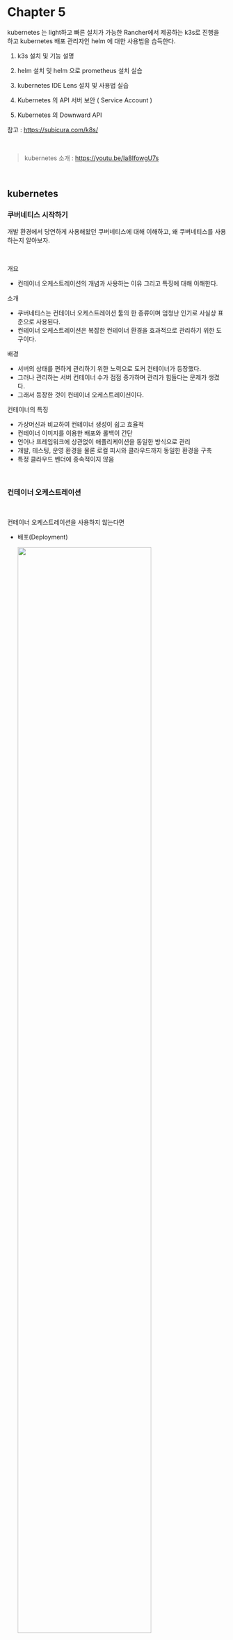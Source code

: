 # Chapter 5 
   

kubernetes 는 light하고 빠른 설치가 가능한 Rancher에서 제공하는 k3s로 진행을 하고 kubernetes 배포 관리자인 helm 에 대한 사용법을 습득한다.

1. k3s 설치 및 기능 설명

2. helm 설치 및 helm 으로 prometheus 설치 실습

3. kubernetes IDE Lens 설치 및 사용법 실습

4. Kubernetes 의 API 서버 보안 ( Service Account )

5. Kubernetes 의 Downward API   

참고 : https://subicura.com/k8s/

<br/>

> kubernetes 소개 : https://youtu.be/Ia8IfowgU7s
 
<br/>

##  kubernetes

### 쿠버네티스 시작하기

개발 환경에서 당연하게 사용해왔던 쿠버네티스에 대해 이해하고, 왜 쿠버네티스를 사용하는지 알아보자.  

<br/>

개요
- 컨테이너 오케스트레이션의 개념과 사용하는 이유 그리고 특징에 대해 이해한다.

소개
- 쿠버네티스는 컨테이너 오케스트레이션 툴의 한 종류이며 엄청난 인기로 사실상 표준으로 사용된다.
- 컨테이너 오케스트레이션은 복잡한 컨테이너 환경을 효과적으로 관리하기 위한 도구이다.  

배경  
- 서버의 상태를 편하게 관리하기 위한 노력으로 도커 컨테이너가 등장했다.
- 그러나 관리하는 서버 컨테이너 수가 점점 증가하며 관리가 힘들다는 문제가 생겼다.
- 그래서 등장한 것이 컨테이너 오케스트레이션이다.  

컨테이너의 특징  

- 가상머신과 비교하여 컨테이너 생성이 쉽고 효율적
- 컨테이너 이미지를 이용한 배포와 롤백이 간단
- 언어나 프레임워크에 상관없이 애플리케이션을 동일한 방식으로 관리
- 개발, 테스팅, 운영 환경을 물론 로컬 피시와 클라우드까지 동일한 환경을 구축
- 특정 클라우드 벤더에 종속적이지 않음
  

<br/>

### 컨테이너 오케스트레이션

<br/>

컨테이너 오케스트레이션을 사용하지 않는다면

- 배포(Deployment)

    <img src="./assets/k8s_overview_1.png" style="width: 80%; height: auto;"/>  

    - 각 서버의 ip를 찾고 각 서버에 ssh로 접속해서 docker 명령어로 컨테이너를 실행 및 종료하는 수고가 든다.
    - 만약 새로운 컨테이너를 실행하려면 빈 서버(여유있는)에 실행 하는것이 리소스 절약을 위해 좋으나, 이를 확인하기 위한 모니터링 툴이 없으면 빈 서버를 일일히 찾기도 힘들다.
    - 서버를 배포할 때(version upgrade 또는 rollback) 모든 서버를 한번에 배포하는 방법이 필요하다.  

<br/>

- 서비스 검색(Service Discovery)  

    <img src="./assets/k8s_overview_2.png" style="width: 80%; height: auto;"/>  

    - 보통의 구조라면 프록시 서버가 있고 로드밸런서를 통해 서버에 적절히 부하를 분산한다.
    - 그러나 로드밸런서와 서버의 ip 설정과 같은 부분이 관리자가 직접 관리해야하는 포인트였다.
    - 마이크로서비스 환경이 유행처럼 등장하며 서버가 점점 많아지고 서버의 ip가 업데이트로 변경되고 하면서 관리자가 이를 모두 관리하는 것은 쉽지 않았다.

<br/>

- 서비스 노출(Gateway)

    <img src="./assets/k8s_overview_3.png" style="width: 80%; height: auto;"/>  

    - NginX와 같이 외부에 노출된 프록시 서버를 두고, 프록시 서버로 들어오는 host 요청에 따라 내부 컨테이너(서버)에 연결하는데 이 과정에 자동화가 필요했다.
 
<br/>

- 서비스 이상과 부하 모니터링

    <img src="./assets/k8s_overview_4.png" style="width: 80%; height: auto;"/>  

    - 갑자기 컨테이너가 죽은 경우에 이전에는 일일히 로그 확인해서 다시 서버를 띄워야 했다.
        - 같은 서버 컨테이너가 3개 돌다가 하나의 컨테이너가 죽으면 남은 2개의 서버에 부하가 생긴다.
    - 서버가 죽지는 않았는데 트래픽이 많아지면 부하가 걸려 느려졌다.
        - 트래픽에 따라 적절하게 서버를 늘려야 함
    - 위와 같은 상황으로 자동화가 필요했다.

 
<br/>

컨테이너 오케스트레이션  

- 위와같은 문제로 많은 컨테이너를 효율적으로 관리하기 위한 기술이 컨테이너 오케스트레이션이다.
- 컨테이너 오케스트레이션 복잡한 컨테이너 환경을 효과적으로 관리하기 위한 도구이다.

<br/>

컨테이너 오케스트레이션 특징  

- 클러스터(Cluster)  

    <img src="./assets/k8s_overview_5.png" style="width: 80%; height: auto;"/>  

    - 중앙 제어
        - 이전에는 서로 다른 노드의 CPU와 RAM 상태를 각각 관리했었다.
        - 그러나 노드 수가 증가하면 힘들기 때문에, 컨테이너 오케스트레이션에서는 합쳐서 추상화하여 클러스트 단위로 관리한다.
        - 클러스터 하나하나의 노드에 ssh로 직접 접속하기 힘들기때문에 프록시처럼 앞에 마스터 서버를 두고 마스터서버가 각 노드에 알아서 명령을 보낸다.  

    - 네트워킹
        - 클러스터 내 노드끼리는 서로 통신이 잘되어야 한다.
    - 노드 스케일
        - 노드 스케일이 커지더라도 잘 돌아가기 위해서는 정교한 설계가  필요하다.  

<br/>

- 상태 관리(State)  

    <img src="./assets/k8s_overview_6.png" style="width: 80%; height: auto;"/>  

    - 트래픽이 증가해 서버를 새로 늘리거나, 하나의 서버에 장애가 발생했을 때 감지하고 자동으로 서버를 늘려준다.
    - 오토 스케일링

<br/>

- 배포 관리(Scheduling)  

    <img src="./assets/k8s_overview_7.png" style="width: 80%; height: auto;"/>  

    - 자원이 여유가 있는 서버에 알아서 적절하게 띄워준다.

<br/>

- 배포 버전관리(Rollout & Rollback)  

    <img src="./assets/k8s_overview_8.png" style="width: 80%; height: auto;"/>  

    - 전체 컨테이너에 대한 롤아웃과 롤백을 중앙에서 관리한다.

<br/>

- 서비스 등록 및 조회(Service Discovery)  

    <img src="./assets/k8s_overview_9.png" style="width: 80%; height: auto;"/>  

    - 새로 등록된 서비스 ip나 변경된 ip를 자동으로 관리해줘서 관리자가 하나하나 수정할필요가 없다.


<br/>

- 볼륨 스토리지(Volume)  

    <img src="./assets/k8s_overview_10.png" style="width: 80%; height: auto;"/>  

    - 각 서버에 필요한 스토리지(AWS EBS, GCE 등)를 설정으로 연결할 수 있다.
    - AWS에서 EC2에 스토리지 일일히 하나하나 붙이고 그럴 필요가 없다는 말이다.  

<br/>

왜 쿠버네티스인가  

- 컨테이너 관리도구가 많이 생기고 했으나, 쿠버네티스가 표준처럼 등장했다.
- 오픈소스  

    - 컨테이너를 쉽고 빠르게 배포/확장하고 관리를 자동화해주는 오픈소스 플랫폼
    - 구글에서 만듬 (구글은 1주일에 20억개 컨테이너 생성한다.)  

- 엄청난 인기
    - 점유율이 높고 그렇기에 라이브러리 또는 레퍼런스가 많다.  

- 무한한 확장성
    - 쿠버네티스 위에서 머신러닝, CI/CD, 서비스. 서버리스 등 다양한 서비스가 동작
    - 쿠버네티스만 설치되어 있으면 거기에 서비스를 올리기 쉬움  

- 사실상 표준(de facto)
    - 많은 오케스트레이션이 있지만 사실상 표준이 되어가고 있음
    - 도커도 자체 오케스트레이션이 있지만 쿠버네티스의 인기로 인해 어쩔수없이 쿠버네티스 지원
    - AWS(Elastic Kubernetes Service), Azure(Azure Kubernetes Service), Google(Google Kubernetes Engine)와 같이 대표적인 클라우드 기업들이 쿠버네티스를 매니지드 서비스로 제공하고 있음  

<br/>

### k3s를 설치 한다.

<br/>

k3s는 가벼운 Kubernetes로 Rancher에서 개발되었으며 쉬운 설치로 적은 메모리/binary 파일을 사용하여 Edge/IoT 환경 혹은 CI/Dev 환경에서 k8s를 쉽게 사용할 수 있도록 도와주는 도구이다.   

심지어 라즈베리파이 에서도 잘 작동한다.

   
터미널로 VM에 로그인 한다.


```bash
ssh root@(본인 VM 공인 ip) -p 22222
``` 

root 계정으로 진행시 아래와 같이 입력하고 패키지를 업그레이드 한다.    
멈추어 있는 듯 하면 Enter를 입력한다.  
일반 계정인 경우는 앞에 sudo를 붙인다. 

```bash
apt update & apt upgrade
``` 

<img src="./assets/login_apt_update.png" style="width: 60%; height: auto;"/>  

k3s를 설치한다. 몇 초 안에 설치가 된다.  
- kubernetes full version 은 1시간 정도, Openshift는 2시간 정도 설치 시간 소요

<br/>
--tls-san 다음의 IP는 본인의 VM Public IP를 입력한다.

```bash
curl -sfL https://get.k3s.io | INSTALL_K3S_EXEC="--tls-san (본인 VM Public IP)" sh -s -
```

<img src="./assets/install_k3s.png" style="width: 60%; height: auto;"/>  

k3s 가 설치가 잘되어 있는지 확인한다. Active ( running ) 이며 정상. 

```bash
systemctl status k3s
```  

<img src="./assets/k3s_status.png" style="width: 60%; height: auto;"/>  

ctrl + c 키를 입력하고 화면을 나온다.

<br/>

Kubernetes를 제어할 수 있는 CLI인 kubectl을 이용해, 클러스터가 정상적으로 생성된 것도 확인할 수 있다.   
현재 k3는 master와 worker node가 하나의 vm에 설치 되어 있다.  
kubernetes 버전은 현재 기준 최신인 1.22 이다.

```bash
# Node 상태 확인
kubectl get nodes
```  

서비스가 정상으로 running 및 Completed 되는지 아래 명령어를 통해서 확인한다.  

```bash  
# Kubernetes 시스템 Pod 상태 확인
kubectl get pod -n kube-system
```  

<img src="./assets/k3s_nodes.png" style="width: 60%; height: auto;"/>  

k3s는 metric-server가 설치 되어 있어 노드의 리소스를 확인 할 수 있다.

```bash
kubectl top nodes
```  
 
<img src="./assets/top_nodes.png" style="width: 80%; height: auto;"/>     


<br/>


### <a name='Kubernetes'></a>로컬 컴퓨터에서 원격지 Kubernetes 클러스터 접속 위한 설정 

<br/>

k3s를 설치하면, 클러스터의 인증서와 사용자 비밀번호 등 인증하는데 필요한 정보가 /etc/rancher/k3s/k3s.yaml에 저장됩니다.    

외부에서 Kubernetes API server 에 접속하기 위해서 token을 사용한다고 이해 하면 된다.  


```bash
cat /etc/rancher/k3s/k3s.yaml
```  

<img src="./assets/cat_k3s_yaml.png" style="width: 60%; height: auto;"/>  

이 파일을  복사 하여 로컬 컴퓨터에 복사해오면 됩니다.    

서버 주소가 127.0.0.1로 되어있거나, 이름의 대부분이 default로 되어 있습니다. 하나의 Kubernetes 클러스터만 관리한다면 이름은 문제가 되지 않겠지만, 여러 개의 클러스터에 하나의 컴퓨터에서 접속한다면 이름을 반드시 바꿔주어야 합니다.

2개의 값을 일괄 변경 한다.  

- default ->  k3s-test ( 총 6개 ) 
- ip는  127.0.0.1 ->  본인 VM서버 공인 ip

<br/>
vi 에디터에서 esc 키를 클릭한 후 아래 와 같이 사용하면 일괄 변경 가능하다.  

```bash
:%s/127.0.0.1/(본인 VM Public IP)/g
:%s/default/(본인 생성하고 싶은 k3s 이름)/g
```  

```bash
:%s/127.0.0.1/210.106.105.76/g
:%s/default/k3s-test/g
```

<br/>

```bash
apiVersion: v1
clusters:
- cluster:
    certificate-authority-data: LS0tLS1CRUdJTiBDRVJUSUZJQ0FURS0tLS0tCk1JSUJkekNDQVIyZ0F3SUJBZ0lCQURBS0Jn
    --- 보안상 삭제
    server: https://210.106.105.76:6443
  name: k3s-test
contexts:
- context:
    cluster: k3s-test
    user: k3s-test
  name: k3s-test
current-context: k3s-test
kind: Config
preferences: {}
users:
- name: k3s-test
  user:
    client-certificate-data: LS0tLS1CRUdJTiBDRVJUSUZJQ0FURS0tLS0tCk1JSUJrVENDQVRlZ0F3SUJBZ0lJUlVoT3dWa
    --- 보안상 삭제
    client-key-data: LS0tLS1CRUdJTiBFQyBQUklWQVRFIEtFWS0tLS0tCk1IY0NBUUVFSU5lbHd2cW11TWlTUGdpe
    --- 보안상 삭제
```

<img src="./assets/k3s_config_modify.png" style="width: 60%; height: auto;"/> 

변경된 값을 로컬 특정 폴더에  config-k3stest 이름으로 저장한다.  
.kube 폴더가 없으면 생성한다. ( config 화일은 확장자가 없이 만든다 )  

- Windows : c:\Users\본인계정\\.kube\config-k3stest
- Mac : ~/.kube/config-k3stest


설치시에 INSTALL_K3S_EXEC="--tls-san 구문을 추가했다면 아래 과정은 skip.  

Kubernetes API 서버의 인증서가 내부 IP만 접속하도록 설정이되어 있어
외부에서 접속 가능하도록  k3s를 설치한 서버의 systemd 설정을 바꿔줍시다.  

/etc/systemd/system/k3s.service를 열고, ExecStart 부분에 --tls-san 설정을 추가해줍니다.  

만약 공인 IP에 도메인을 연결하여 접속하고 싶다면, 공인 IP 대신에 도메인을 입력하면 됩니다.  

vi 에디터로 /etc/systemd/system/k3s.service 수정합니다.


```bash
vi /etc/systemd/system/k3s.service
```  

<img src="./assets/vi_k3s_service.png" style="width: 60%; height: auto;"/> 

```bash
# 원본
ExecStart=/usr/local/bin/k3s \
    server \

# 이렇게 변경해 줍시다
ExecStart=/usr/local/bin/k3s \
    server --tls-san YOUR-K3S-IP-ADDRESS-OR-DOMAIN \
```  

아래와 같이 본인 맨 밑의 라인에 i 입력하여 입력모드로 변경 후 
--tls-san (본인 VM의 공인 IP) 를 입력하고 esc키를 누르고 :wq를 입력하여 저장하고 나온다.

<img src="./assets/vi_tls_san.png" style="width: 60%; height: auto;"/>   

변경이 완료되었다면 systemd 서비스를 다시 시작해 줍니다.

```bash
# 원격 서버에서 실행
systemctl daemon-reload
systemctl restart k3s
kubectl get nodes
```  

<img src="./assets/k3s_reload.png" style="width: 60%; height: auto;"/>  

재기동시 시간이 걸릴 수가 있으며 STATUS가 Ready 이면 재기동 성공.  

<br/>

k3s 삭제방법  
 
```bash
/usr/local/bin/k3s-uninstall.sh
```

<br/>

### <a name='kubernetesIDElens'></a>kubernetes IDE lens 설치

<br/>

Lens는 쿠버네티스를 모니터링 및 관리 개발할 수 있은 IDE이다.  
기존의 쿠버네티스 대시보드가 localhost만 가능한 반면 LENS는 연결만 하면 원격의 K8S 클러스터도 같이 모니터링 할 수 있다.

특징

- pod 목록 조회 (이제 더이상 terminal에서 kubectl get pods --watch를 입력할 필요없다)
- pod describe 결과를 편하게 볼 수 있음
- pod의 terminal에 쉽게 접근
- pod의 log도 쉽게 볼 수 있고 편하게 검색할 수 있다  

<br/>

웹 브라우저에서 https://k8slens.dev/index.html 에 접속한다.

본인 로컬 PC의 os를 선택하고 파일을 다운로드 받고 설치를 한다.   

<img src="./assets/lens_web.png" style="width: 60%; height: auto;"/>  


설치된 lens 프로그램을 실행하면 welcome 화면이 나오고 하단에 skip 버튼을 눌러 이동한다.

<img src="./assets/lens_welcome_0.png" style="width: 40%; height: auto;"/>  


welcome 화면 다음에  Browse Clusters in catalog를 클릭한다. 

<img src="./assets/lens_welcome.png" style="width: 40%; height: auto;"/>  

Lens가 .kube 폴더 밑의 config 화일들을 자동으로 읽어 온다.  
k3s-test 라는 이름으로 클러스터 이름이 생성 된것 확인 할 수 있다.

<img src="./assets/lens_cluster_list.png" style="width: 60%; height: auto;"/>  


k3s-test 를 클릭하고 왼쪽 메뉴 Cluster 클릭하면 메트릭 정보를 볼 수 있다.
- helm으로 prometheus 설치 하여 가능 

<img src="./assets/lens_metric_install.png" style="width: 80%; height: auto;"/>  

<br/>
lens 화면 구성 

<img src="./assets/lens_preview.png" style="width: 80%; height: auto;"/>

<br/>

현재 Disk 상태를 보면 사용률이 높을것을 확인 할 수 있다.    

<img src="./assets/k3s_disk.png" style="width: 80%; height: auto;"/>  

<br/>

도커 루트 디렉토리를 확인하면 /var/lib/docker 폴더를 확인 할 수 있다.  

```bash
docker info | grep "Storage Driver"
  Storage Driver: overlay2
docker info | grep "Docker Root Dir"
```  

<img src="./assets/docker_root_dir.png" style="width: 60%; height: auto;"/>  

<br/>

루트 폴더에서 디스크 사용량을 조회해 보면 사용량이 적은것 을 볼수 있다.  

```bash
du -h --max-depth=1 # 디렉토리 용량만 확인
du -sh *            # 디렉토리 및 파일 용량 확인
```  

<img src="./assets/root_du_h.png" style="width: 60%; height: auto;"/>  

<br/>

도커 루트 디렉토리인 /var/lib/docker 폴더로 이동하여 디스크 사용량을 조회해 본다.   
overlay2 폴더가 3.2기가로 대부분의 용량을 사용하는 것을 확인 할 수 있다.  


```bash
cd /var/lib/docker
du -h --max-depth=1
```  

<img src="./assets/du_h_overlay.png" style="width: 60%; height: auto;"/>    

<br/>

아래 명령어를 사용하면 도커 이미지와 컨테이너에서 사용하는 디스크 사이즈를 볼 수 있다.  
도커 이미지가 상당히 많은 용량을 차지하고 있음을 확인 할 수 있다.  

```bash
docker system df -v
```  

<img src="./assets/docker_system_df_v.png" style="width: 60%; height: auto;"/> 

<br/>

Docker image와 container 용량이 큰 경우 아래 명령어를 사용하여 사용하지 않는 컨테이너와 이미지 정보를 정리할 수 있다.  

```bash
docker image prune -all
```    

<br/>
하나씩 확인하고 삭제하려고 하면 아래 명령어를 사용한다.

```bash
docker rmi 이미지이름 또는 image id
```   

<br/>

### <a name='Helmhttps:helm.shkodocsintroinstall'></a>Helm 설치 ( https://helm.sh/ko/docs/intro/install/ )

<br/>

Helm 는 kubernetes (k8s)  package managing tool ( 배포 관리자 ) 로서 k8s에 쉽게 Application을 배포 할수 있도록 해준다.  

3가지 컨셉으로 구성되어 있다.

- Chart : Helm package입니다. app을 실행시키기위한 모든 리소스가 정의됨
  - Homebrew formula, Apt dpkg, Yum RPM 파일과 비슷.
- Repository : chart들이 공유되는 공간 
  - docker hub와 유사.
- Release : 쿠버네티스 클러스터에서 돌아가는 app들은(chart instance)  
            모두 고유의 release 버전을 가지고 있다.   


helm은 chart를 쿠버네티스에 설치하고, 설치할때마다 release버전이 생성되며, 새로운 chart를 찾을때에는 Helm chart repository에서 찾을 수 있습니다.


VM 서버에 터미널에서 아래 명령어를 실행한다.   
- helm 3.x 이상 버전을 설치한다.

```bash
curl -fsSL -o get_helm.sh https://raw.githubusercontent.com/helm/helm/main/scripts/get-helm-3
```

```bash
chmod 700 get_helm.sh
```

```bash
./get_helm.sh
```  

<img src="./assets/helm_install.png" style="width: 80%; height: auto;"/>  

버전을 확인한다.

```bash
helm version
```

<img src="./assets/helm_version.png" style="width: 80%; height: auto;"/>  

helm repository 목록을 조회합니다. 처음 설치 했을때는 아무것도 없습니다.

```bash
helm repo list
```

k3는 경량 kubernetes로 많은 기능이 기본적으로 설치가 되지 않습니다.  
Lens에서 Metric ( 서버의  리소스 정보 ) 을 보기 위해서 Prometheus 가 설치가 되어야 합니다.

<br/>

prometheus 설치를 하기 위해 helm repository를 추가 합니다.
- 리포지토리 이름 : prometheus-community

```bash
helm repo add prometheus-community https://prometheus-community.github.io/helm-charts
```  

최신 chart 리스트를 업데이트 하기 위해 다음 명령어를 실행한다.

```bash
helm repo update
```  
 
<img src="./assets/helm_repo_add.png" style="width: 80%; height: auto;"/>    

repository 를 확인합니다.

```bash
helm repo list
```

설치 가능한 chart 목록을 보려면 helm search 명령어를 실행한다.    

```bash
helm search repo prometheus
```

<img src="./assets/helm_search_prometheus.png" style="width: 80%; height: auto;"/>   

Prometheus가 설치될 namespace를 monitoring 이라는 이름으로 생성합니다.

```bash
kubectl create namespace monitoring
```

helm 으로 prometheus를 설치합니다.  

```bash
helm install prometheus -n monitoring prometheus-community/kube-prometheus-stack
```  

설치시 아래와 같은  에러가 발생 하면 

```bash
Error: INSTALLATION FAILED: Kubernetes cluster unreachable: Get "http://localhost:8080/version": dial tcp [::1]:8080: connect: connection refused
```

다음 명렁어를 실행하고 다시 prometheus를 설치 한다. 위 명령어 실행.

```bash
export KUBECONFIG=/etc/rancher/k3s/k3s.yaml
```

정상적으로 실행이 되면 3개의 pod 가 생성된 것을 확인 할 수 있다.

```bash
kubectl get deployments -n monitoring
```  
 
<img src="./assets/helm_prometheus_install.png" style="width: 80%; height: auto;"/>     

<br/>

k8s IDE인 lens 를 확인하면 메트릭 정보를 볼수 있고 
명령어를 통해서도 확인할 수 있다.

<br/>


### kubernetes API 서버 보안

<br/>

쿠버네티스에서 API 서버 보안은 왜 필요할까?  

쿠버네티스에서는 이론적으로 파드 외부 또는 내부에서 API 서버로 적절한 요청을 하면 어떤 리소스던 생성, 삭제, 수정, 조회가 가능하다.  

그런데 만약 개발자의 코딩 실수로 어떤 파드에서 아무 관련이 없는 다른 파드를 삭제해버릴 수 있다면 큰 문제가 될 것이다.  

그렇기 때문에 사용자 또는 파드에게 적절하게 권한을 부여하는 기능은 보안과 안정적인 운영을 위해 필수적이다.  

회사에서 여러개의 팀이 하나의 공용 클러스터를 함께 사용하는 멀티테넌트 환경에서는 이러한 권한의 분리가 더욱 중요하다.

쿠버네티스 클러스터는  API 서버가 사용자나 Pod 의 요청을 받을 때 명시적으로 설정된 권한만 허용하고, 그 이외의 모든 권한은 허용하지 않도록 동작한다.

<br/>

#### Service Account 란?  

<br/>

서비스 어카운트(Service Account) 는 Kubernetes 의 파드에서 API 서버에 요청을 보냈을 때 이 "파드"를 식별하기 위한 리소스다. (사용자를 식별하는데 사용되지는  않는다)  

파드에서 API 서버에 요청을 보내면 이 파드의 정체가 무엇인지 알아야 어떤 권한을 가지고 있는지도 알 수 있고,  

이를 기반으로 파드의 요청이 권한에 맞는지를 확인하여 요청을 처리해줄지 말지를 결정할 것이다. 

실제로 권한을 정의하고, 설정하는 부분은 이후에 설명할 Role, ClusterRole, RoleBinding, ClusterRoleBinding 의 역할이다.

<br/>

#### ServiceAccount 의 특징  

<br/>

모든 파드는 무조건 하나의 ServiceAccount 와 매핑이 되어야 실행될 수가 있다.  

그런데 ServiceAccount 를 만들지 않고, 파드의 매니페스트에 ServiceAccount 를 명시적으로 적어주지 않아도 파드가 잘 생성이 되고 실행 되는 것을 보고 의아할 수도 있다.  

사실 이것은, 쿠버네티스의 ServiceAccount Controller 가 모든 네임스페이스에 default 라는 이름의 서비스어카운트가 있도록 자동 생성해주며,  

ServiceAccount `Admission Controller` 가 파드의 매니페스트에 명시적으로 서비스어카운트를 정의하지 않으면 default 서비스어카운트를 매핑해주기 때문에 가능한것이다.  

뿐만 아니라, 서비스어카운트는 mountable secrets 에 지정한 시크릿만 파드에 마운트할 수 있도록 강제하는 기능과,  

Image pull secrets 기능을 통해 프라이빗 이미지 레지스트리에서 이미지를 가져올 수 있도록 하기 위한 시크릿을 이 서비스어카운트를 사용하는 파드에 자동으로 마운트시켜주는 기능도 가지고 있는데  

image pull secrets 기능도 ServiceAccount Admission Controller 가 수행한다.  

<br/>

#### ServiceAccount 의 동작 방식  

<br/>

kubectl create sa <name> 명령어로 서비스어카운트를 생성할 수 있다.  


`Token Controller` 는 서비스어카운트가 생성될 때마다 자동으로 kubernetes.io/service-account-token 타입의 Secret 을 생성하여 매핑시켜준다.  

```bash
root@jakelee:~# kubectl get sa
NAME      SECRETS   AGE
default   1         18d
root@jakelee:~# kubectl get secret
NAME                  TYPE                                  DATA   AGE
default-token-p9fpr   kubernetes.io/service-account-token   3      18d
root@jakelee:~# kubectl describe secret default-token-p9fpr
Name:         default-token-p9fpr
Namespace:    default
Labels:       <none>
Annotations:  kubernetes.io/service-account.name: default
              kubernetes.io/service-account.uid: ef9e4103-6663-4fcb-a12f-e2626d7e9666

Type:  kubernetes.io/service-account-token

Data
====
token:      eyJhbGciOiJSUzI1NiIsImtpZCI6ImhvbzBnMGhOX1VBMFp6MVN4ejFoX0RoVEtBX25lZUNkX291d3BnLUNWWVEifQ.eyJpc3MiOiJrdWJlcm5ldGVzL3NlcnZpY2VhY2NvdW50Iiwia3ViZXJuZXRlcy5pby9zZXJ2aWNlYWNjb3VudC9uYW1lc3BhY2UiOiJkZWZhdWx0Iiwia3ViZXJuZXRlcy5pby9zZXJ2aWNlYWNjb3VudC9zZWNyZXQubmFtZSI6ImRlZmF1bHQtdG9rZW4tcDlmcHIiLCJrdWJlcm5ldGVzLmlvL3NlcnZpY2VhY2NvdW50L3NlcnZpY2UtYWNjb3VudC5uYW1lIjoiZGVmYXVsdCIsImt1YmVybmV0ZXMuaW8vc2VydmljZWFjY291bnQvc2VydmljZS1hY2NvdW50LnVpZCI6ImVmOWU0MTAzLTY2NjMtNGZjYi1hMTJmLWUyNjI2ZDdlOTY2NiIsInN1YiI6InN5c3RlbTpzZXJ2aWNlYWNjb3VudDpkZWZhdWx0OmRlZmF1bHQifQ.wHfW2CGCePikcfSumoM9GvUIQS_8gI_wqKRnz9XzRFJ7rBl2iZNM7h47rPhHcA-uR61G6C6mzFHzb0zVYfo_PQAuddYF1PB3FZ9DmlylX3J1ne2KBQhh_f88FXmRCQZbiK5DS_GiR1Ys2UWzykLQFXtHDrQ7n_oy3Bq3poi4lDObg_TIH2rSyrhADebDqRXHOUZ5GGNV3Y7qwTvl9hFhbPT6Z8VO0mGgpHvv52XmNzHORUhwZRsMBLlMh19DNVTizvRlhemTZJMM71d8wJ9KG9rFhDwodWzuWgCYNxklWDvhDCsuJSj1QHei-9QSdqy2YTp5Qddcux7nMgyufQZT9Q
ca.crt:     570 bytes
namespace:  7 bytes
```  


Token Controller 에 의해 생성된 Secret 에는 아래와 같은 3가지 데이터가 base64 로 인코딩되어 들어있다.  

- ca.crt - API 서버와 통신 시, SSL 인증을 위한 증명서
- token - 서비스어카운트 이름, Secret 이름 등의 정보에 서명한 JWT.   
           API 서버에 요청시 Bearer 토큰으로 사용됨
- namespace - 네임스페이스  

파드 내 애플리케이션은 위의 데이터를 사용하여 API 서버와 통신한다.

API 서버는 요청의 Authorization 헤더에 있는 Bearer token 을 디코딩하여 어느 서비스어카운트를 사용해 보낸 요청인지 식별하게 된다.

<br/>  

#### RBAC 란?

<br/>  

어떤 사람, 혹은 파드가 API 서버에 요청을 하면 API 서버는 인증(Authentication)과 인가(Authorization)를 수행한다.  

인증은 접근 가능 여부를 확인하는 것이고, 인가는 접근 가능한 요청에 대해 요청된 자원에 접근할 수 있는지를 확인하는 것이다.  

RBAC(Role-Based Access Control) 는 API 서버가 인가를 수행하는 여러 방법 중 하나다.  

쿠버네티스는 다음과 같은 인가 방식을 제공한다.  

- Node
    - Kubelet 에 의한 요청에 대한 인가를 위한 방식
- ABAC(Attribute-Based Access Control)
    - 리소스의 속성에 따라 인가를 하는 방식
- RBAC
    - Role 을 기반으로 인가를 하는 방식
- Webhook
    - 외부 API 를 통해 인가를 하는 방식  

이 중에서 RBAC가 표준이며, kubernetes 1.8.0 부터는 대부분의 클러스터에서 기본적으로 사용하는 방식이다.  

RBAC 는 `특정 주체(subject) 가 특정 대상(url, resource 타입, 혹은 특정 resource) 에 대해 특정 행위(verb)` 를 할 수 있는지를 지정하는 방식이다.  

<br/>  

#### Role 과 RoleBinding  


<br/>  

어떤 사람, 혹은 파드가 API 서버에 요청을 하면 API 서버는 인증

Role 은 대상(resource 등) 과 행위(verb) 를 지정하며, RoleBinding 은 주체(subject) 를 지정한다.  

여기서 주체는 3가지(User, Group, ServiceAccount) 중 한가지가 된다.  

대상은 보통 resource 의 타입을 정하는데, resourceName 으로 특정 리소스를 지정할 수도 있다.   

이후에 설명할 ClusterRole 에서는 리소스가 아닌 URL 을 지정할 수도 있다. /healthz 와 같이 특정 리소스에 대한 요청이 아닌 경우도 있기 때문이다.  

행위는 아래 표와같이 API 요청에 사용된 HTTP 메서드에 따라 특정 행위에 매핑되는데,  


<img src="./assets/role_rolebinding.png" style="width: 80%; height: auto;"/>   

행위에 대한 대상이 리소스라면 행위를 verb 로 적어주고, URL 이라면 HTTP 메소드로 적어준다.  

이름 그대로 Role 은 역할이고, RoleBinding 은 이러한 역할을, 역할을 수행하는 주체에 연결시켜 주는 것이다.  

<br/>

#### Role 과 RoleBinding 의 특징  

<br/>

Role 과 RoleBinding 은 특정 네임스페이스에 종속된 개념이다. 그렇기 때문에 RoleBinding 은 다른 네임스페이스의 Role 을 바인딩해줄 수는 없다.  

하지만, RoleBinding 이 같은 네임스페이스의 Role 을 다른 네임스페이스의 subject 에게 바인딩해 줄 수는 있다.  

그래서 RoleBinding 에 subject 들을 명시할 때는 name 과 namespace, 그리고 kind(user/group/serviceaccount) 를 함께 명시한다.  

하나의 Role 은 여러개의 RoleBinding 에 의해 바인드될 수 있고, 하나의 RoleBinding 은 하나의 Role 만 참조할 수 있다.  

즉, `Role 과 RoleBinding 은 일대다(one-to-many)` 관계다.  

반면 하나의 RoleBinding 은 하나의 Role 을 여러 주체에 연결시켜 줄 수 있고, 하나의 주체는 여러개의 RoleBinding 에 의해 권한이 부여될 수 있다.  

즉, `RoleBinding 과 Subject(ServiceAccount 등) 는 다대다(many-to-many)` 관계다.  

<br/>

#### Role 과 RoleBinding 만들기

<br/>

Role 과 RoleBinidng 을 만드는 방법은 크게 두가지가 있다.  

하나는 매니페스트를 통해 만드는 방법이고, 나머지 하나는 kubectl create 명령어를 통해 만드는 방법이다.  

다음과 같이 YAML 파일을 작성하지 않고도 직접 verb, resource, role, serviceaccount 등을 인자로 주어 Role 과 RoleBinding 을 생성할 수 있다.  

먼저 아래 소스를 사용하여 role을 생성합니다.  

```bash
apiVersion: rbac.authorization.k8s.io/v1
kind: Role
metadata:
  namespace: default
  name: service-reader
rules:
  - apiGroups: [""]
    verbs: ["get", "list"]
    resources: ["services"]
```

### kuKubernetes 의 Downward API
  
<br/>

#### Downward API 란?

<br/>

애플리케이션이 실행되기 전에 이미 알고있는 속성이나 설정 값들은 ConfigMap 이나 Secret 으로 파드에 전달할 수 있지만,  

파드의 이름, 파드의 IP, 파드가 실행되는 노드의 이름 등 실제로 파드가 생성 및 실행이 되기전에는 알 수 없는 속성들도 존재한다.  

물론 파드의 레이블이나 어노테이션과 같은 일부 속성들은 파드 생성 이전에도 알 수 있지만,  

파드 내에서 정보를 사용하고 싶다는 이유로 이미 설정되어 있는 속성을 ConfigMap 등을 통해 중복하여 정의하고 싶지는 않을 것이다.  

이런 속성들을 컨테이너에서 실행 중인 애플리케이션에서 알아내려면 어떻게 해야할까?  

이 때 사용되는 것이 Downward API 이다.  

Downward API 는 단순히 환경변수, 또는 파일(downwardAPI 볼륨을 통해) 로 위와 같은 속성들을 컨테이너에서 손쉽게 사용할 수 있도록 하는 기능일 뿐이다.  

Downward API 를 통해 전달할 수 있는 정보는 다음과 같다.  

- 파드의 이름
- 파드의 IP 주소
- 파드가 속한 네임스페이스
- 파드가 실행중인 노드의 이름
- 파드가 실행 중인 서비스 어카운트 이름
- 각 컨테이너의 CPU와 메모리 request
- 각 컨테이너의 CPU와 메모리 limit
- 파드의 label
- 파드의 annotation

k8s 에서는 파드가 API server 와 통신할 수 있도록 하기 위해  
각 파드마다 기본적으로 Default token 시크릿 볼륨을 만들어  

파드 내 컨테이너의 /var/run/secrets/kubernetes.io/serviceaccount/에 마운트해 주는데,  

이 곳에 namespace 라는 파일에 네임스페이스가 적혀있기 때문이다.  

```bash
root@jakelee:~# kubectl get po
NAME                                  READY   STATUS    RESTARTS   AGE
flask-edu4-app-74788b6479-nmcvv       1/1     Running   0          16d
flask-edu4-app-74788b6479-rlght       1/1     Running   0          16d
hpa-example-deploy-59bf97fcc6-6nxjs   1/1     Running   0          16d
inspekt-deployment-c8d9f5dcf-2slpx    1/1     Running   0          11d
mynginx-69d586ff67-bmh6m              1/1     Running   0          10d
web2-5d47994f45-dmrwr                 1/1     Running   0          9d
pod-test-app                          1/1     Running   0          6d20h
root@jakelee:~# kubectl exec -it pod-test-app sh
kubectl exec [POD] [COMMAND] is DEPRECATED and will be removed in a future version. Use kubectl exec [POD] -- [COMMAND] instead.
# ls /var/run/secrets/kubernetes.io/serviceaccount/
ca.crt	namespace  token
# cat /var/run/secrets/kubernetes.io/serviceaccount/namespace
default
```  

<br/>

#### 환경 변수로 전달하기 vs 볼륨으로 전달하기

<br/>

Downward API 를 통해 데이터를 전달하기 위한 방법으로는  

환경 변수를 통한 방법과 볼륨을 통한 방법, 이렇게 크게 두가지가 있다.  

대부분의 경우 환경변수를 통한 방법과 볼륨을 통한 방법 중 어떤 방법을 사용해도 크게 문제가 없지만  

약간의 차이점이 있다. 우선 일부 정보들은 둘 중 한가지 방법으로만 얻을 수 있다.  

예를 들어 Pod 의 label 과 annotation 은 downwardAPI 볼륨을 통해서만 전달할 수 있다.   

그 이유는, Pod 의 label 과 annotation 은 Pod 가 실행되는 동안 수정될 수가 있는데,  

이 때 Pod 가 변경된 데이터를 볼 수 있도록 해야 한다.  

파드가 실행중인 노드의 이름과 IP 는 환경 변수를 통한 방법으로만 얻을 수 있다.  

<br/>

#### 환경변수로 전달하기   

<br/>


vi에디터로 downward-env.yaml 화일을 만들어 보자.   

```bash
root@jakelee:~# vi downward-env.yaml
```

아래 소스를 사용한다.  


```bash
apiVersion: v1
kind: Pod
metadata:
  name: downward-env
spec:
  containers:
  - name: main
    image: busybox
    command: ["sleep", "99999"]
    resources:
      requests:
        cpu: 15m
        memory: 100Ki
      limits:
        cpu: 100m
        memory: 20Mi
    env:
    - name: POD_NAME
      valueFrom:
        fieldRef:
          fieldPath: metadata.name
    - name: POD_NAMESPACE
      valueFrom:
        fieldRef:
          fieldPath: metadata.namespace
    - name: POD_IP
      valueFrom:
        fieldRef:
          fieldPath: status.podIP
    - name: NODE_NAME
      valueFrom:
        fieldRef:
          fieldPath: spec.nodeName
    - name: SERVICE_ACCOUNT
      valueFrom:
        fieldRef:
          fieldPath: spec.serviceAccountName
    - name: CONTAINER_CPU_REQUEST_MILLICORES
      valueFrom:
        resourceFieldRef:
          resource: requests.cpu
          divisor: 1m
    - name: CONTAINER_MEMORY_LIMIT_KIBIBYTES
      valueFrom:
        resourceFieldRef:
          resource: limits.memory
          divisor: 1Ki
```  

pod를 생성한다.  

```bash
root@jakelee:~# kubectl apply -f downward-env.yaml
pod/downward-env created
```

```bash
root@jakelee:~# kubectl get po
NAME                                  READY   STATUS    RESTARTS   AGE
pod-test-app                          1/1     Running   0          6d20h
downward-env                          1/1     Running   0          12s
```  

pod가 생성이 되면 환경 변수를 조회해 본다.  

기본 환경 변수에 POD_NAME , POD_NAMESPACE , POD_IP , POD_NAME이 추가 된 것을 확인 할 수 있다.  

```bash
root@jakelee:~# kubectl exec downward-env env
kubectl exec [POD] [COMMAND] is DEPRECATED and will be removed in a future version. Use kubectl exec [POD] -- [COMMAND] instead.
PATH=/usr/local/sbin:/usr/local/bin:/usr/sbin:/usr/bin:/sbin:/bin
HOSTNAME=downward-env
SERVICE_ACCOUNT=default
CONTAINER_CPU_REQUEST_MILLICORES=15
CONTAINER_MEMORY_LIMIT_KIBIBYTES=20480
POD_NAME=downward-env
POD_NAMESPACE=default
POD_IP=10.42.0.130
NODE_NAME=jakelee
```  

<img src="./assets/downward_api_pod.png" style="width: 80%; height: auto;"/> 

<br/>

#### 볼륨으로 전달하기  

<br/>

vi에디터로 downward-volume.yaml 화일을 만들어 보자.   

```bash
root@jakelee:~# vi downward-volume.yaml
```

아래 소스를 사용한다.  


```bash
apiVersion: v1
kind: Pod
metadata:
  name: downward-volume
  labels:
    foo: bar
  annotations:
    key1: value1
    key2: |
      multi
      line
      value
spec:
  containers:
  - name: main
    image: busybox
    command: ["sleep", "9999999"]
    resources:
      requests:
        cpu: 15m
        memory: 100Ki
      limits:
        cpu: 100m
        memory: 40Mi
    volumeMounts:
    - name: downward
      mountPath: /etc/downward
  volumes:
  - name: downward
    downwardAPI:
      items:
      - path: "podName"
        fieldRef:
          fieldPath: metadata.name
      - path: "podNamespace"
        fieldRef:
          fieldPath: metadata.namespace
      - path: "labels"
        fieldRef:
          fieldPath: metadata.labels
      - path: "annotations"
        fieldRef:
          fieldPath: metadata.annotations
      - path: "containerCpuRequestMilliCores"
        resourceFieldRef:
          containerName: main
          resource: requests.cpu
          divisor: 1m
      - path: "containerMemoryLimitBytes"
        resourceFieldRef:
          containerName: main
          resource: limits.memory
          divisor: 1
```  

pod가 생성이 되면 volume을 조회해 본다.  


```bash
root@jakelee:~# kubectl get po
NAME                                  READY   STATUS    RESTARTS   AGE
pod-test-app                          1/1     Running   0          6d20h
downward-env                          1/1     Running   0          14m
downward-volume                       1/1     Running   0          68s
root@jakelee:~# kubectl exec downward-volume  ls /etc/downward
kubectl exec [POD] [COMMAND] is DEPRECATED and will be removed in a future version. Use kubectl exec [POD] -- [COMMAND] instead.
annotations
containerCpuRequestMilliCores
containerMemoryLimitBytes
labels
podName
podNamespace
root@jakelee:~# kubectl exec downward-volume  cat /etc/downward/podName
kubectl exec [POD] [COMMAND] is DEPRECATED and will be removed in a future version. Use kubectl exec [POD] -- [COMMAND] instead.
downward-volume
```  

<br/>

### 과제 1

오픈소스 커맨드 도구인 k9s 를 설치 합니다. 

<br/>

